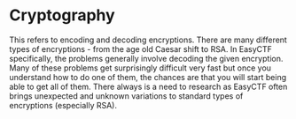 # Cryptography

This refers to encoding and decoding encryptions. There are many different types of encryptions - from the age old Caesar shift to RSA. In EasyCTF specifically, the problems generally involve decoding the given encryption. Many of these problems get surprisingly difficult very fast but once you understand how to do one of them, the chances are that you will start being able to get all of them. There always is a need to research as EasyCTF often brings unexpected and unknown variations to standard types of encryptions \(especially RSA\).  



